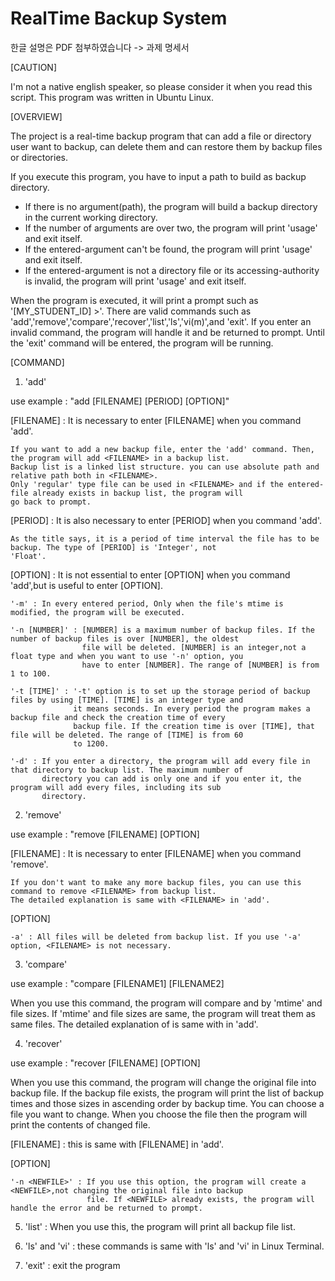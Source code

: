 # RealTime Backup System

한글 설명은 PDF 첨부하였습니다 -> 과제 명세서

[CAUTION]

I'm not a native english speaker, so please consider it when you read this script.
This program was written in Ubuntu Linux.

[OVERVIEW]

The project is a real-time backup program that can add a file or directory user want to backup, can delete them and can restore them by backup files or directories.

If you execute this program, you have to input a path to build as backup directory.
  - If there is no argument(path), the program will build a backup directory in the current working directory.
  - If the number of arguments are over two, the program will print 'usage' and exit itself.
  - If the entered-argument can't be found, the program will print 'usage' and exit itself.
  - If the entered-argument is not a directory file or its accessing-authority is invalid, the program will print 'usage' and     exit itself. 
  
When the program is executed, it will print a prompt such as '[MY_STUDENT_ID] >'. 
There are valid commands such as 'add','remove','compare','recover','list','ls','vi(m)',and 'exit'. 
If you enter an invalid command, the program will handle it and be returned to prompt.
Until the 'exit' command will be entered, the program will be running.

[COMMAND]

1. 'add'
  
  use example : "add [FILENAME] [PERIOD] [OPTION]"
  
  [FILENAME] : It is necessary to enter [FILENAME] when you command 'add'.
  
    If you want to add a new backup file, enter the 'add' command. Then, the program will add <FILENAME> in a backup list.
    Backup list is a linked list structure. you can use absolute path and relative path both in <FILENAME>.
    Only 'regular' type file can be used in <FILENAME> and if the entered-file already exists in backup list, the program will
    go back to prompt.
    
  [PERIOD] : It is also necessary to enter [PERIOD] when you command 'add'.
  
    As the title says, it is a period of time interval the file has to be backup. The type of [PERIOD] is 'Integer', not    
    'Float'. 
    
  [OPTION] : It is not essential to enter [OPTION] when you command 'add',but is useful to enter [OPTION].
  
    '-m' : In every entered period, Only when the file's mtime is modified, the program will be executed.
    
    '-n [NUMBER]' : [NUMBER] is a maximum number of backup files. If the number of backup files is over [NUMBER], the oldest 
                    file will be deleted. [NUMBER] is an integer,not a float type and when you want to use '-n' option, you
                    have to enter [NUMBER]. The range of [NUMBER] is from 1 to 100.
    
    '-t [TIME]' : '-t' option is to set up the storage period of backup files by using [TIME]. [TIME] is an integer type and 
                  it means seconds. In every period the program makes a backup file and check the creation time of every      
                  backup file. If the creation time is over [TIME], that file will be deleted. The range of [TIME] is from 60 
                  to 1200.
    
    '-d' : If you enter a directory, the program will add every file in that directory to backup list. The maximum number of
           directory you can add is only one and if you enter it, the program will add every files, including its sub 
           directory.
    
2. 'remove'

  use example : "remove [FILENAME] [OPTION]
  
  [FILENAME] : It is necessary to enter [FILENAME] when you command 'remove'.
  
    If you don't want to make any more backup files, you can use this command to remove <FILENAME> from backup list.
    The detailed explanation is same with <FILENAME> in 'add'.
    
  [OPTION]
  
    -a' : All files will be deleted from backup list. If you use '-a' option, <FILENAME> is not necessary.

3. 'compare'

  use example : "compare [FILENAME1] [FILENAME2]
  
  When you use this command, the program will compare <FILENAME1> and <FILENAME2> by 'mtime' and file sizes.
  If 'mtime' and file sizes are same, the program will treat them as same files. The detailed explanation of <FILENAME> is 
  same with <FILENAME> in 'add'.

4. 'recover'

  use example : "recover [FILENAME] [OPTION]
  
  When you use this command, the program will change the original file into backup file. If the backup file exists,
  the program will print the list of backup times and those sizes in ascending order by backup time.
  You can choose a file you want to change. When you choose the file then the program will print the contents of changed file.
  
  [FILENAME] : this is same with [FILENAME] in 'add'.
  
  [OPTION]
  
    '-n <NEWFILE>' : If you use this option, the program will create a <NEWFILE>,not changing the original file into backup
                     file. If <NEWFILE> already exists, the program will handle the error and be returned to prompt.

5. 'list' : When you use this, the program will print all backup file list.

6. 'ls' and 'vi' : these commands is same with 'ls' and 'vi' in Linux Terminal.

7. 'exit' : exit the program
